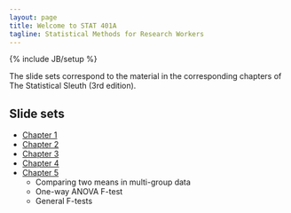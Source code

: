 ```yaml
---
layout: page
title: Welcome to STAT 401A
tagline: Statistical Methods for Research Workers
---
```

{% include JB/setup %}

The slide sets correspond to the material in the corresponding chapters of The Statistical Sleuth (3rd edition). 

## Slide sets

- [Chapter 1](Ch01.pdf)
- [Chapter 2](Ch02.pdf)
- [Chapter 3](Ch03.pdf)
- [Chapter 4](Ch04.pdf)
- [Chapter 5](Ch05.pdf)
  - Comparing two means in multi-group data
  - One-way ANOVA F-test
  - General F-tests

